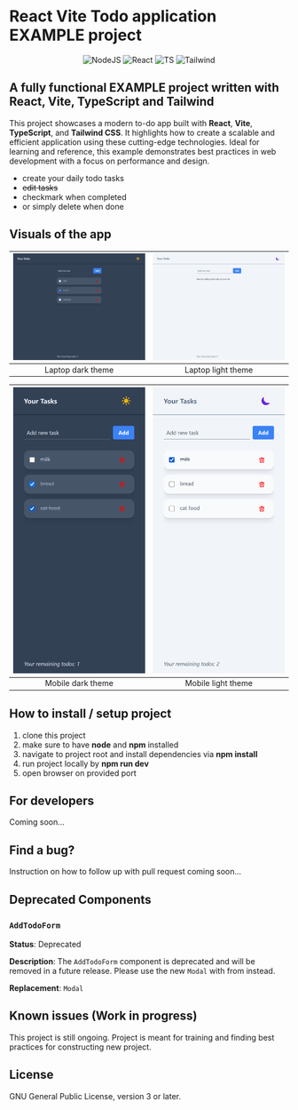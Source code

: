 # React Vite Todo application EXAMPLE project

<center>

![NodeJS](https://img.shields.io/badge/Node.js-43853D?style=for-the-badge&logo=node.js&logoColor=white)
![React](https://img.shields.io/badge/React-20232A?style=for-the-badge&logo=react&logoColor=61DAFB)
![TS](https://img.shields.io/badge/TypeScript-007ACC?style=for-the-badge&logo=typescript&logoColor=white)
![Tailwind](https://img.shields.io/badge/Tailwind_CSS-38B2AC?style=for-the-badge&logo=tailwind-css&logoColor=white)

</center>

## A fully functional EXAMPLE project written with React, Vite, TypeScript and Tailwind

This project showcases a modern to-do app built with **React**, **Vite**, **TypeScript**, and **Tailwind CSS**. It highlights how to create a scalable and efficient application using these cutting-edge technologies. Ideal for learning and reference, this example demonstrates best practices in web development with a focus on performance and design.

- create your daily todo tasks
- ~~edit tasks~~
- checkmark when completed
- or simply delete when done

## Visuals of the app

| ![Laptop dark theme](/src//assets//laptop-todoapp-dark.png) | ![Laptop light theme](/src//assets//laptop-todoapp-light.png) |
| :---------------------------------------------------------: | :-----------------------------------------------------------: |
|                      Laptop dark theme                      |                      Laptop light theme                       |

| ![Mobile dark theme](/src//assets//mobile-todoapp-dark.png) | ![Mobile light theme](/src//assets//mobile-todoapp-light.png) |
| :---------------------------------------------------------: | :-----------------------------------------------------------: |
|                      Mobile dark theme                      |                      Mobile light theme                       |

## How to install / setup project

1. clone this project
2. make sure to have **node** and **npm** installed
3. navigate to project root and install dependencies via **npm install**
4. run project locally by **npm run dev**
5. open browser on provided port

## For developers

Coming soon...

## Find a bug?

Instruction on how to follow up with pull request coming soon...

## Deprecated Components

### `AddTodoForm`

**Status**: Deprecated

**Description**: The `AddTodoForm` component is deprecated and will be removed in a future release. Please use the new `Modal` with from instead.

**Replacement**: `Modal`

## Known issues (Work in progress)

This project is still ongoing. Project is meant for training and finding best practices for constructing new project.

## License

GNU General Public License, version 3 or later.
